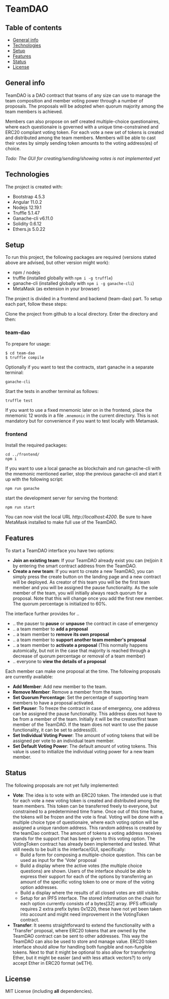# TeamDAO

## Table of contents

* [General info](#general-info)
* [Technologies](#technologies)
* [Setup](#setup)
* [Features](#features)
* [Status](#status)
* [License](#license)

## General info

TeamDAO is a DAO contract that teams of any size can use to manage the team composition and member voting power through a number of proposals. The proposals will be adopted when quorum majority among the team members is achieved. 
 
Members can also propose on self created multiple-choice questionaires, where each questionaire is governed with a unique time-constrained and ERC20 compliant voting token. For each vote a new set of tokens is created and distributed among the team members. Members will be able to cast their votes by simply sending token amounts to the voting address(es) of choice. 

*Todo: The GUI for creating/sending/showing votes is not implemented yet*

## Technologies

The project is created with:

- Bootstrap 4.5.3
- Angular 11.0.2
- Nodejs 12.19.1
- Truffle 5.1.47
- Ganache-cli v6.11.0
- Solidity 0.6.12
- Ethers.js 5.0.22

## Setup

To run this project, the following packages are required (versions stated above are advised, but other version might work):

- npm / nodejs
- truffle (installed globally with `npm i -g truffle`)
- ganache-cli (installed globally with `npm i -g ganache-cli`)
- MetaMask (as extension in your browser)

The project is divided in a frontend and backend (team-dao) part. To setup each part, follow these steps: 

Clone the project from github to a local directory. Enter the directory and then:

### team-dao

To prepare for usage:

```
$ cd team-dao
$ truffle compile
```

Optionally if you want to test the contracts, start ganache in a separate terminal:

```
ganache-cli
```

Start the tests in another terminal as follows:

```
truffle test
```

If you want to use a fixed mnemonic later on in the frontend, place the mnemonic 12 words in a file `.mnemonic` in the current directory. This is not mandatory but for convenience if you want to test locally with Metamask.

### frontend

Install the required packages:

```
cd ../frontend/
npm i
```

If you want to use a local ganache as blockchain and run ganache-cli with the mnemonic mentioned earlier, stop the previous ganache-cli and start it up with the following script:

```
npm run ganache
```

start the development server for serving the frontend:

```
npm run start
``` 

You can now visit the local URL *http://localhost:4200*. Be sure to have MetaMask installed to make full use of the TeamDAO.

## Features

To start a TeamDAO interface you have two options:

- **Join an existing team**: If your TeamDAO already exist you can (re)join it by entering the smart contract address from the TeamDAO.
- **Create a new team**: If you want to create a new TeamDAO, you can simply press the create button on the landing page and a new contract will be deployed. As creator of this team you will be the first team member and you will be assigned the pause functionality. As the sole member of the team, you will initially always reach quorum for a proposal. Note that this will change once you add the first new member. The quorum percentage is initialized to 60%.

The interface further provides for ..

- .. the pauser to **pause** or **unpause** the contract in case of emergency
- .. a team member to **add a proposal**
- .. a team member to **remove its own proposal**
- .. a team member to **support another team member's proposal**
- .. a team member to **activate a proposal** (This normally happens automically, but not in the case that majority is reached through a decrease of quorum percentage or removal of a team member)
- .. everyone to **view the details of a proposal**

Each member can make one proposal at the time. The following proposals are currently available:

- **Add Member**: Add new member to the team.
- **Remove Member**: Remove a member from the team.
- **Set Quorum Percentage**: Set the percentage of supporting team members to have a proposal activated.
- **Set Pauser**: To freeze the contract in case of emergency, one address can be assigned the pause functionality. This address does not have to be from a member of the team. Initially it will be the creator/first team member of the TeamDAO. If the team does not want to use the pause functionality, it can be set to address(0).
- **Set Individual Voting Power**: The amount of voting tokens that will be assigned per vote to an individual team member.
- **Set Default Voting Power**: The default amount of voting tokens. This value is used to initialize the individual voting power for a new team member.

## Status

The following proposals are not yet fully implemented:

- **Vote**: The idea is to vote with an ERC20 token. The intended use is that for each vote a new voting token is created and distributed among the team members. This token can be transferred freely to everyone, but constrained to a predetermined time frame. Once out of this time frame, the tokens will be frozen and the vote is final. Voting will be done with a multiple choice type of questionaire, where each voting option will be assigned a unique random address. This random address is created by the teamDao contract. The amount of tokens a voting address receives stands for the support that has been given to this voting option. The VotingToken contract has already been implemented and tested. What still needs to be built is the interface/GUI, specifically:
  - Build a form for composing a multiple-choice question. This can be used as input for the 'Vote' proposal
  - Build a display where the active votes (the multiple choice questions) are shown. Users of the interface should be able to express their support for each of the options by transferring an amount of the specific voting token to one or more of the voting option addresses.
  - Build a display where the results of all closed votes are still visible.
  - Setup for an IPFS interface. The stored information on the chain for each option currently consists of a bytes[32] array. IPFS officially requires 2 extra prefix bytes 0x1220, these have not yet been taken into account and might need improvement in the VotingToken contract.
- **Transfer**: It seems straightforward to extend the functionality with a 'Transfer' proposal, where ERC20 tokens that are owned by the TeamDAO contract can be sent to other addresses. This way the TeamDAO can also be used to store and manage value. ERC20 token interface should allow for handling both fungible and non-fungible tokens. Next to that it might be optional to also allow for transferring Ether, but it might be easier (and with less attack vectors?) to only accept Ether in ERC20 format (wETH).

## License

MIT License (including **all** dependencies).

